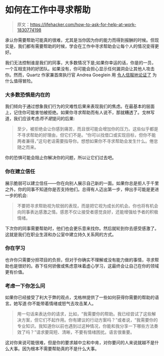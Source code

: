 # 如何在工作中寻求帮助

> 原文：<https://lifehacker.com/how-to-ask-for-help-at-work-1830774198>

承认你需要帮助可能真的很难，尤其是当你因为你的能力而得到报酬的时候。但现实是，我们都有需要帮助的时候，学会在工作中寻求帮助会让每个人的情况变得更好。



我们无法控制谁是我们的同事，大多数情况下是;如果你幸运的话，你是的一员，一个互相支持的好团队。如果没有，你可能会担心显示任何漏洞会让其他人攻击你。然而，Quartz 作家兼首席执行官 Andrea Goeglein 用 [令人信服地论证了](https://qz.com/work/1479527/how-to-ask-for-help-at-work-without-looking-weak/) 为什么值得冒险。

### 大多数恐惧是内在的

我们倾向于通过想象我们行为的灾难性后果来表现我们的焦虑。在最基本的层面上，记住你可能害怕被拒绝。如果你寻求帮助而有人说不，那就糟透了。戈林写道，我们应该考虑*而不是*提问的后果:

> 至少，被拒绝会让你感到痛苦，而且很可能会增加你的压力。这些似乎都是不寻求帮助的好理由，但它们不是。“你可以找借口或实现目标，但你不能两者兼得，”这句老话需要指导你。想想如果你不寻求帮助会发生什么。倦怠随之而来。

你的恐惧可能会阻止你解决你的问题，所以让它们过去吧。

### 你在建立信任

展示脆弱可以建立信任——你在向别人展示自己新的一面。如果你总是拒人于千里之外，你的同事不知道你是否支持他们。总得有人迈出第一步，伸出手可能是更进一步的机会:

> 不要把寻求帮助视为软弱的表现，而是把它视为成长的机会。你也将有机会向同事表达感激之情。感恩不仅让接受者感觉良好，还能增强给予者的积极情绪。

下次你的同事需要帮助时，他们也会更乐意来找你。然后就轮到你去感受感激了。这就是我们在职业生涯和办公室中建立持久关系网的方式。

### 你在学习

也许你只需要分担项目的负担，但对于你确实不理解或没有能力做的事情，寻求帮助也是很好的。吞下任何骄傲或焦虑意味着虚心学习，这最终会让自己在你的领域更有价值。

### 考虑一下你怎么问

如果你已经接受了利大于弊的观点，戈格林提供了一些如何获得你需要的帮助的语言。她写道:你不能带着情绪或怒气去攻击某人。

> 用一句话来表达你的请求，比如，“我需要你的帮助。我已经尝试了这些解决方案，但它们不起作用。你有建议的行动方案吗？”或者说，“我需要你的专业知识。我知道你以前也遇到过这种情况，你能和我分享一下哪些方法奏效了吗？”请求要简短、清晰，不要有情绪困扰。语言很重要。

这对你来说可能很难，但是你的要求越中立和中肯，对你要问的人来说就越不是什么大事。因为根本不需要帮助真的不是什么大事。
